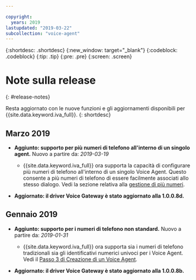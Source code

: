 ```yaml
---

copyright:
  years: 2019
lastupdated: "2019-03-22"
subcollection: "voice-agent"
---
```


{:shortdesc: .shortdesc}
{:new_window: target="_blank"}
{:codeblock: .codeblock}
{:tip: .tip}
{:pre: .pre}
{:screen: .screen}

# Note sulla release
{: #release-notes}


Resta aggiornato con le nuove funzioni e gli aggiornamenti disponibili per {{site.data.keyword.iva_full}}.
{: shortdesc}

## Marzo 2019

- **Aggiunto: supporto per più numeri di telefono all'interno di un singolo agent.** Nuovo a partire da: _2019-03-19_

  - {{site.data.keyword.iva_full}} ora supporta la capacità di configurare più numeri di telefono all'interno di un singolo Voice Agent. Questo consente a più numeri di telefono di essere facilmente associati allo stesso dialogo. Vedi la sezione relativa alla [gestione di più numeri](/docs/services/voice-agent?topic=voice-agent-multi_num#multi_num).

- **Aggiornato: il driver Voice Gateway è stato aggiornato alla 1.0.0.8d.**

## Gennaio 2019

- **Aggiunto: supporto per i numeri di telefono non standard.** Nuovo a partire da: _2019-01-31_

  - {{site.data.keyword.iva_full}} ora supporta sia i numeri di telefono tradizionali sia gli identificativi numerici univoci per i Voice Agent. Vedi il [Passo 3 di Creazione di un Voice Agent](/docs/services/voice-agent?topic=voice-agent-config_instance#create_instance).

- **Aggiornato: il driver Voice Gateway è stato aggiornato alla 1.0.0.8b.**
